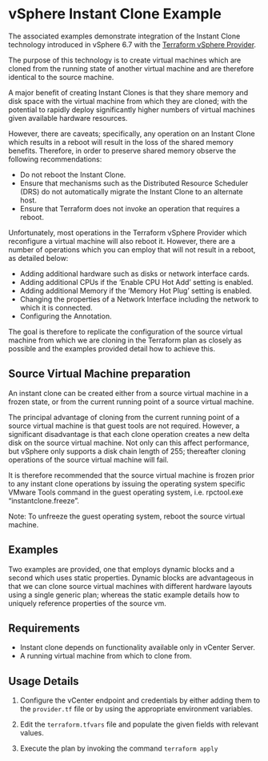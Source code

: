 # vSphere Instant Clone Example

The associated examples demonstrate integration of the Instant Clone technology introduced in vSphere 6.7 with the [Terraform
vSphere Provider][ref-tf-vsphere].

[ref-tf-vsphere]: https://www.terraform.io/docs/providers/vsphere/index.html

The purpose of this technology is to create virtual machines which are cloned from the running state of another virtual machine and are therefore identical to the source machine. 

A major benefit of creating Instant Clones is that they share memory and disk space with the virtual machine from which they are cloned; with the potential to rapidly deploy significantly higher numbers of virtual machines given available hardware resources.

However, there are caveats; specifically, any operation on an Instant Clone which results in a reboot will result in the loss of the shared memory benefits. Therefore, in order to preserve shared memory observe the following recommendations:

*	Do not reboot the Instant Clone.
*	Ensure that mechanisms such as the Distributed Resource Scheduler (DRS) do not automatically migrate the Instant Clone to an alternate host.
*	Ensure that Terraform does not invoke an operation that requires a reboot.

Unfortunately, most operations in the Terraform vSphere Provider which reconfigure a virtual machine will also reboot it. However, there are a number of operations which you can employ that will not result in a reboot, as detailed below:

*	Adding additional hardware such as disks or network interface cards.
*	Adding additional CPUs if the ‘Enable CPU Hot Add’ setting is enabled.
*	Adding additional Memory if the ‘Memory Hot Plug’ setting is enabled.
*	Changing the properties of a Network Interface including the network to which it is connected.
*	Configuring the Annotation.

The goal is therefore to replicate the configuration of the source virtual machine from which we are cloning in the Terraform plan as closely as possible and the examples provided detail how to achieve this.

## Source Virtual Machine preparation 

An instant clone can be created either from a source virtual machine in a frozen state, or from the current running point of a source virtual machine. 

The principal advantage of cloning from the current running point of a source virtual machine is that guest tools are not required. However, a significant disadvantage is that each clone operation creates a new delta disk on the source virtual machine. Not only can this affect performance, but vSphere only supports a disk chain length of 255; thereafter cloning operations of the source virtual machine will fail.

It is therefore recommended that the source virtual machine is frozen prior to any instant clone operations by issuing the operating system specific VMware Tools command in the guest operating system, i.e. rpctool.exe “instantclone.freeze”. 

Note: To unfreeze the guest operating system, reboot the source virtual machine.

## Examples

Two examples are provided, one that employs dynamic blocks and a second which uses static properties. Dynamic blocks are advantageous in that we can clone source virtual machines with different hardware layouts using a single generic plan; whereas the static example details how to uniquely reference properties of the source vm.

## Requirements

* Instant clone depends on functionality available only in vCenter Server.
* A running virtual machine from which to clone from.

## Usage Details

1. Configure the vCenter endpoint and credentials by either adding them to the `provider.tf` file or by using the appropriate environment variables.

2. Edit the `terraform.tfvars` file and populate the given fields with relevant values.

3. Execute the plan by invoking the command `terraform apply`